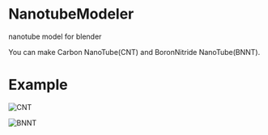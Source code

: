 # NanotubeModeler
nanotube model for blender

You can make Carbon NanoTube(CNT) and BoronNitride NanoTube(BNNT).

# Example
![CNT](https://user-images.githubusercontent.com/92524649/198470472-1165e7bc-2de9-492c-aab3-cf4769b649fc.png)

![BNNT](https://user-images.githubusercontent.com/92524649/198470481-30004114-5a4f-4d70-9916-f20357ef57d5.png)
